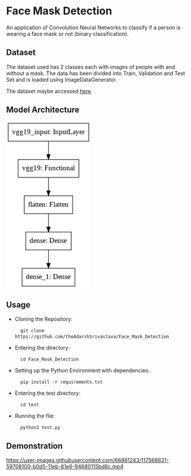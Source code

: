 # Face Mask Detection
An application of Convolution Neural Networks to classify if a person is wearing a face mask or not (binary classification). 

## Dataset
The dataset used has 2 classes each with images of people with and without a mask. The data has been divided into Train, Validation and Test Set and is loaded using ImageDataGenerator.

The dataset maybe accessed <a href = "https://drive.google.com/drive/folders/1MaU49YgSFBqGbMVImh6k6f__q-_mowck?usp=sharing">here</a>.

## Model Architecture
<img src = "assets/model.png">

## Usage
- Cloning the Repository: 

        git clone https://github.com/theAdarshSrivastava/Face_Mask_Detection
        
- Entering the directory: 

        cd Face_Mask_Detection
        
- Setting up the Python Environment with dependencies:

        pip install -r requirements.txt
        
- Entering the test directory: 

        cd test

- Running the file:

        python3 test.py

## Demonstration

https://user-images.githubusercontent.com/66861243/117566631-59708100-b0d5-11eb-81e6-94680115bd8c.mp4
